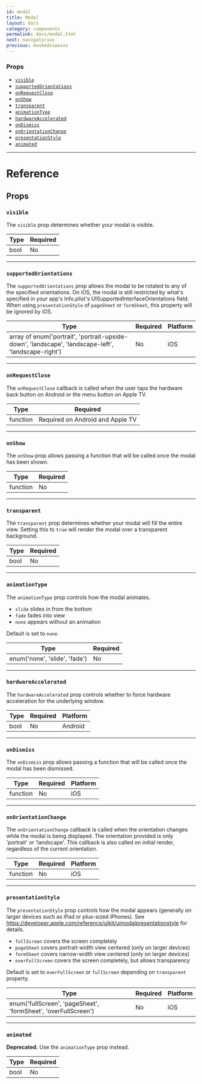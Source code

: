 ```yaml
---
id: modal
title: Modal
layout: docs
category: components
permalink: docs/modal.html
next: navigatorios
previous: maskedviewios
---
```

### Props

- [`visible`](docs/modal.html#visible)
- [`supportedOrientations`](docs/modal.html#supportedorientations)
- [`onRequestClose`](docs/modal.html#onrequestclose)
- [`onShow`](docs/modal.html#onshow)
- [`transparent`](docs/modal.html#transparent)
- [`animationType`](docs/modal.html#animationtype)
- [`hardwareAccelerated`](docs/modal.html#hardwareaccelerated)
- [`onDismiss`](docs/modal.html#ondismiss)
- [`onOrientationChange`](docs/modal.html#onorientationchange)
- [`presentationStyle`](docs/modal.html#presentationstyle)
- [`animated`](docs/modal.html#animated)






---

# Reference

## Props

### `visible`

The `visible` prop determines whether your modal is visible.

| Type | Required |
| - | - |
| bool | No |




---

### `supportedOrientations`

The `supportedOrientations` prop allows the modal to be rotated to any of the specified orientations.
On iOS, the modal is still restricted by what's specified in your app's Info.plist's UISupportedInterfaceOrientations field.
When using `presentationStyle` of `pageSheet` or `formSheet`, this property will be ignored by iOS.


| Type | Required | Platform |
| - | - | - |
| array of enum('portrait', 'portrait-upside-down', 'landscape', 'landscape-left', 'landscape-right') | No | iOS  |




---

### `onRequestClose`

The `onRequestClose` callback is called when the user taps the hardware back button on Android or the menu button on Apple TV.

| Type | Required |
| - | - |
| function | Required on Android and Apple TV |




---

### `onShow`

The `onShow` prop allows passing a function that will be called once the modal has been shown.

| Type | Required |
| - | - |
| function | No |




---

### `transparent`

The `transparent` prop determines whether your modal will fill the entire view. Setting this to `true` will render the modal over a transparent background.

| Type | Required |
| - | - |
| bool | No |




---

### `animationType`

The `animationType` prop controls how the modal animates.

- `slide` slides in from the bottom
- `fade` fades into view
- `none` appears without an animation

Default is set to `none`.

| Type | Required |
| - | - |
| enum('none', 'slide', 'fade') | No |




---

### `hardwareAccelerated`

The `hardwareAccelerated` prop controls whether to force hardware acceleration for the underlying window.


| Type | Required | Platform |
| - | - | - |
| bool | No | Android  |




---

### `onDismiss`

The `onDismiss` prop allows passing a function that will be called once the modal has been dismissed.


| Type | Required | Platform |
| - | - | - |
| function | No | iOS  |




---

### `onOrientationChange`

The `onOrientationChange` callback is called when the orientation changes while the modal is being displayed.
The orientation provided is only 'portrait' or 'landscape'. This callback is also called on initial render, regardless of the current orientation.


| Type | Required | Platform |
| - | - | - |
| function | No | iOS  |




---

### `presentationStyle`

The `presentationStyle` prop controls how the modal appears (generally on larger devices such as iPad or plus-sized iPhones).
See https://developer.apple.com/reference/uikit/uimodalpresentationstyle for details.


- `fullScreen` covers the screen completely
- `pageSheet` covers portrait-width view centered (only on larger devices)
- `formSheet` covers narrow-width view centered (only on larger devices)
- `overFullScreen` covers the screen completely, but allows transparency

Default is set to `overFullScreen` or `fullScreen` depending on `transparent` property.

| Type | Required | Platform |
| - | - | - |
| enum('fullScreen', 'pageSheet', 'formSheet', 'overFullScreen') | No | iOS  |




---

### `animated`

**Deprecated.** Use the `animationType` prop instead.



| Type | Required |
| - | - |
| bool | No |






